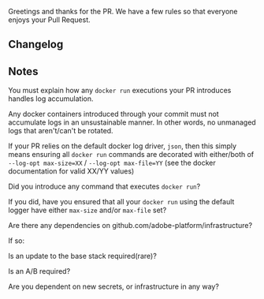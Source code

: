Greetings and thanks for the PR.  We have a few rules so that everyone enjoys your Pull Request.

## Changelog

## Notes

You must explain how any `docker run` executions your PR introduces handles log accumulation. 

Any docker containers introduced through your commit must not accumulate logs in an unsustainable manner.  In other words, no unmanaged logs that aren't/can't be rotated.  

If your PR relies on the default docker log driver, `json`, then this simply means ensuring all `docker run` commands are decorated with either/both of `--log-opt max-size=XX` / `--log-opt max-file=YY` (see the docker documentation for valid XX/YY values)


Did you introduce any command that executes `docker run`?

If you did, have you ensured that all your `docker run` using the default logger have either `max-size` and/or `max-file` set?

Are there any dependencies on github.com/adobe-platform/infrastructure?

If so:
 
Is an update to the base stack required(rare)?

Is an A/B required?

Are you dependent on new secrets, or infrastructure in any way?



